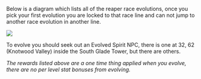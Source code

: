 Below is a diagram which lists all of the reaper race evolutions, once you pick your first evolution you are locked to that race line and can not jump to another race evolution in another line.

![](images/reaperraces.png)

To evolve you should seek out an Evolved Spirit NPC, there is one at 32, 62 (Knotwood Valley) inside the South Glade Tower, but there are others.

_The rewards listed above are a one time thing applied when you evolve, there are no per level stat bonuses from evolving._